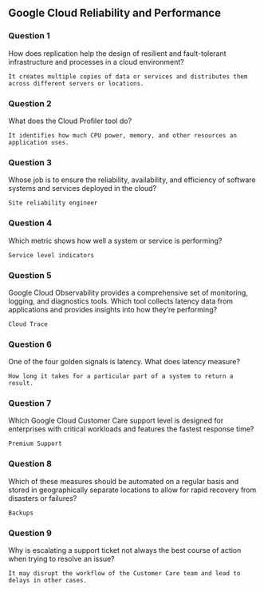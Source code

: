 ## Google Cloud Reliability and Performance

### Question 1
How does replication help the design of resilient and fault-tolerant infrastructure and processes in a cloud environment?
```
It creates multiple copies of data or services and distributes them across different servers or locations.
```

### Question 2
What does the Cloud Profiler tool do?
```
It identifies how much CPU power, memory, and other resources an application uses.
```

### Question 3
Whose job is to ensure the reliability, availability, and efficiency of software systems and services deployed in the cloud?
```
Site reliability engineer
```

### Question 4
Which metric shows how well a system or service is performing?
```
Service level indicators
```

### Question 5
Google Cloud Observability provides a comprehensive set of monitoring, logging, and diagnostics tools. Which tool collects latency data from applications and provides insights into how they’re performing?
```
Cloud Trace
```

### Question 6
One of the four golden signals is latency. What does latency measure?
```
How long it takes for a particular part of a system to return a result.
```

### Question 7
Which Google Cloud Customer Care support level is designed for enterprises with critical workloads and features the fastest response time?
```
Premium Support
```

### Question 8
Which of these measures should be automated on a regular basis and stored in geographically separate locations to allow for rapid recovery from disasters or failures?
```
Backups
```

### Question 9
Why is escalating a support ticket not always the best course of action when trying to resolve an issue?
```
It may disrupt the workflow of the Customer Care team and lead to delays in other cases.
```
